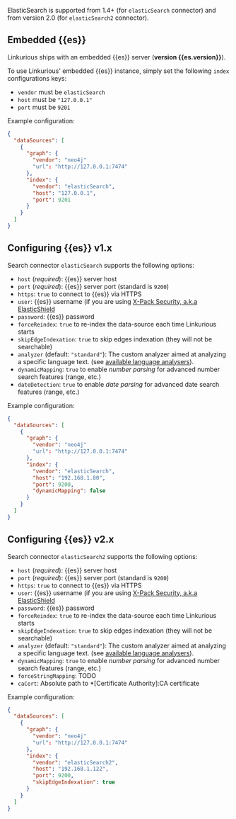 
ElasticSearch is supported from 1.4+ (for `elasticSearch` connector) and from version 2.0 (for `elasticSearch2` connector).

## Embedded {{es}}

Linkurious ships with an embedded {{es}} server (**version {{es.version}}**).

To use Linkurious' embedded {{es}} instance, simply set the following `index` configurations keys:
- `vendor` must be `elasticSearch`
- `host` must be `"127.0.0.1"`
- `port` must be `9201`

Example configuration:
```json
{
  "dataSources": [
    {
      "graph": {
        "vendor": "neo4j"
        "url": "http://127.0.0.1:7474"
      },
      "index": {
        "vendor": "elasticSearch",
        "host": "127.0.0.1",
        "port": 9201
      }
    }
  ]
}
```

## Configuring {{es}} v1.x

Search connector `elasticSearch` supports the following options:

- `host` (*required*): {{es}} server host 
- `port` (*required*): {{es}} server port (standard is `9200`)
- `https`: `true` to connect to {{es}} via HTTPS 
- `user`: {{es}} username (if you are using [X-Pack Security, a.k.a ElasticShield](https://www.elastic.co/products/x-pack/security)
- `password`: {{es}} password
- `forceReindex`: `true` to re-index the data-source each time Linkurious starts
- `skipEdgeIndexation`: `true` to skip edges indexation (they will not be searchable)
- `analyzer` (default: `"standard"`): The custom analyzer aimed at analyzing a specific language text. (see [available language analysers](https://www.elastic.co/guide/en/elasticsearch/reference/current/analysis-lang-analyzer.html)).
- `dynamicMapping`: `true` to enable *number parsing* for advanced number search features (range, etc.)
- `dateDetection`: `true` to enable *date parsing* for advanced date search features (range, etc.)
<!-- `webAdmin`: {type: 'string'}, // tolerated but not actually used -->
<!-- `mapping`: {type: 'object'}, // tolerated but is it used? -->

Example configuration:
```json
{
  "dataSources": [
    {
      "graph": {
        "vendor": "neo4j"
        "url": "http://127.0.0.1:7474"
      },
      "index": {
        "vendor": "elasticSearch",
        "host": "192.168.1.80",
        "port": 9200,
        "dynamicMapping": false
      }
    }
  ]
}
```

## Configuring {{es}} v2.x

Search connector `elasticSearch2` supports the following options:

- `host` (*required*): {{es}} server host 
- `port` (*required*): {{es}} server port (standard is `9200`)
- `https`: `true` to connect to {{es}} via HTTPS
- `user`: {{es}} username (if you are using [X-Pack Security, a.k.a ElasticShield](https://www.elastic.co/products/x-pack/security)
- `password`: {{es}} password
- `forceReindex`: `true` to re-index the data-source each time Linkurious starts
- `skipEdgeIndexation`: `true` to skip edges indexation (they will not be searchable)
- `analyzer` (default: `"standard"`): The custom analyzer aimed at analyzing a specific language text. (see [available language analysers](https://www.elastic.co/guide/en/elasticsearch/reference/current/analysis-lang-analyzer.html)).
- `dynamicMapping`: `true` to enable *number parsing* for advanced number search features (range, etc.)
- `forceStringMapping`: TODO
- `caCert`: Absolute path to *[Certificate Authority]:CA certificate

Example configuration:
```json
{
  "dataSources": [
    {
      "graph": {
        "vendor": "neo4j"
        "url": "http://127.0.0.1:7474"
      },
      "index": {
        "vendor": "elasticSearch2",
        "host": "192.168.1.122",
        "port": 9200,
        "skipEdgeIndexation": true
      }
    }
  ]
}
```
